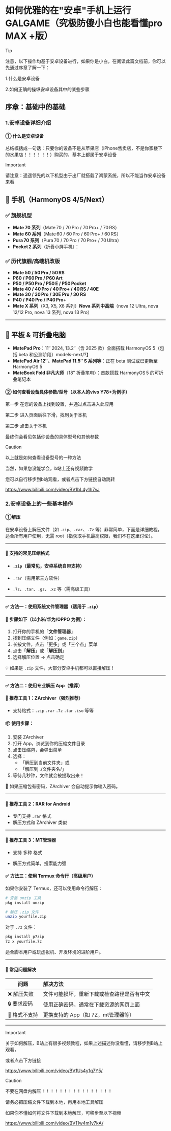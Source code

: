 # 如何优雅的在"安卓"手机上运行GALGAME（究极防傻小白也能看懂pro MAX +版）

> [!TIP]
>
> 注意，以下操作均基于安卓设备进行，如果你是小白，在阅读此篇文档前，你可以先通过序章了解一下：
>
> 1.什么是安卓设备
>
> 2.如何正确的操纵安卓设备其中的某些步骤

## 序章：基础中的基础

### 1.安卓设备详细介绍

#### ① 什么是安卓设备

总结概括成一句话：只要你的设备不是从苹果店（iPhone售卖店，不是你家楼下的水果店！！！！！！）购买的，基本上都属于安卓设备

> [!IMPORTANT]
>
> 请注意：遥遥领先的以下机型由于出厂就搭载了鸿蒙系统，所以不能当作安卓设备来看
>
> ## 📱 手机（HarmonyOS 4/5/Next）
>
> ### ✅ 旗舰机型
>
> - **Mate 70 系列**（Mate 70 / 70 Pro / 70 Pro+ / 70 RS）
> - **Mate 60 系列**（Mate 60 / 60 Pro / 60 Pro+ / 60 RS）
> - **Pura 70 系列**（Pura 70 / 70 Pro / 70 Pro+ / 70 Ultra）
> - **Pocket 2 系列**（折叠小屏手机）：
>
> ### ✅ 历代旗舰/高端机改版
>
> - **Mate 50 / 50 Pro / 50 RS**
> - **P60 / P60 Pro / P60 Art**
> - **P50 / P50 Pro / P50 E / P50 Pocket**
> - **Mate 40 / 40 Pro / 40 Pro+ / 40 RS / 40E**
> - **Mate 30 / 30 Pro / 30E Pro / 30 RS**
> - **P40 / P40 Pro / P40 Pro+**
> - **Mate X 系列**（X3, X5, X6 系列）**Nova 系列中高端**（nova 12 Ultra, nova 12/12 Pro, nova 13 系列, nova 13 Pro）
>
> ------
>
> ## 📄 平板 & 可折叠电脑
>
> - **MatePad Pro**：11″ 2024, 13.2″（含 2025 款）全面搭载 HarmonyOS 5（包括 beta 和公测阶段）models-next/?】
> - **MatePad Air 12″、MatePad 11.5″ S 系列等**：正在 beta 测试或已更新至 HarmonyOS 5 
> - **MateBook Fold 非凡大师**（18″ 折叠笔电）：首款搭载 HarmonyOS 5 的可折叠笔记本

#### ② 如何查看设备具体参数/型号（以本人的vivo Y78+为例子）

第一步
在您的设备上找到设置，并通过点击进入此应用

第二步
进入页面后往下滑，找到关于本机

第三步
点击关于本机

最终你会看见包括你设备的具体型号和其他参数

> [!CAUTION]
>
> 以上就是如何查看设备型号的一种方法
>
> 当然，如果您没能学会，b站上还有视频教学
>
> 您可以自行移步到b站观看，或者点击下方链接自动跳转
>
> https://www.bilibili.com/video/BV1bL4y1h7vJ

### 2.安卓设备上的一些基本操作

#### ①解压

在安卓设备上解压文件（如 `.zip`、`.rar`、`.7z` 等）非常简单，下面是详细教程，适合所有用户使用，无需 root（指获取手机最高权限，我们不在这里讨论）。

------

#### 🧩 支持的常见压缩格式

- #### `.zip`（最常见，安卓系统自带支持）

- `.rar`（需用第三方软件）

- `.7z`、`.tar`、`.gz`、`.xz` 等（需高级工具）

------

#### ✅ 方法一：使用系统文件管理器（适用于 `.zip`）

#### 📱 步骤如下（以小米/华为/OPPO 为例）：

1. 打开你的手机的「**文件管理器**」
2. 找到压缩文件（例如：`game.zip`）
3. 长按文件，点击「更多」或「三个点」菜单
4. 点击「**解压**」或「**解压到**」
5. 选择解压位置 → 点击确定

💡 如果是 `.zip` 文件，大部分安卓手机都可以直接解压！

------

#### ✅ 方法二：使用专业解压 App（推荐）

#### 🧰 推荐工具 1：**ZArchiver**（强烈推荐）

- 支持格式：`.zip` `.rar` `.7z` `.tar` `.iso` 等等

#### 📦 使用步骤：

1. 安装 ZArchiver
2. 打开 App，浏览到你的压缩文件目录
3. 点击压缩包，会弹出菜单
4. 选择：
   - 「解压到当前文件夹」或
   - 「解压到 ./文件夹名/」
5. 等待几秒钟，文件就会被提取出来！

🔐 如果压缩包有密码，ZArchiver 会自动提示你输入密码。

------

#### 🧰 推荐工具 2：**RAR for Android**

-  专门支持 `.rar` 格式
-  解压方式和 ZArchiver 类似

------

#### 🧰 推荐工具 3：**MT管理器**

-  支持 多种 格式

-  解压方式简单，搜索能力强

#### ✅ 方法三：使用 Termux 命令行（高级用户）

如果你安装了 Termux，还可以使用命令行解压：

```bash
# 安装 unzip 工具
pkg install unzip

# 解压 .zip 文件
unzip yourfile.zip
```

对于 `.7z` 文件：

```bash
pkg install p7zip
7z x yourfile.7z
```

适合脚本用户或玩虚拟机、开发环境的进阶用户。

------

#### 🛑 常见问题解决

| 问题         | 解决方法                                   |
| ------------ | :----------------------------------------- |
| ❌ 解压失败   | 文件可能损坏，重新下载或检查路径是否有中文 |
| 🔒 要求密码   | 使用正确密码，通常在下载资源的网页上面     |
| 🛑 格式不支持 | 更换支持的 App（如 7Z，mt管理器等）        |

------

> [!IMPORTANT]
>
> 关于如何解压，B站上有很多视频教程，如果上述描述你没看懂，请移步到B站上观看，
>
> 或者点击下方链接
>
> https://www.bilibili.com/video/BV1Us4y1q7Y5/

> [!CAUTION]
>
> 不要在网盘内解压！！！！！！！！！！！！！！！！
>
> 请务必把压缩文件下载到本地，再用本地工具解压
>
> 如果你不懂如何将文件下载到本地解压，可移步至以下视频
>
> https://www.bilibili.com/video/BV11w4m1y7kA/
